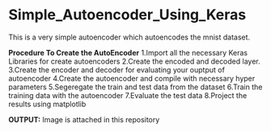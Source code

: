 # Simple_Autoencoder_Using_Keras
This is a very simple autoencoder which autoencodes the mnist dataset.

**Procedure To Create the AutoEncoder**
1.Import all the necessary Keras Libraries for create autoencoders
2.Create the encoded and decoded layer.
3.Create the encoder and decoder for evaluating your ouptput of autoencoder
4.Create the autoencoder and compile with necessary hyper parameters
5.Segeregate the train and test data from the dataset
6.Train the training data with the autoencoder
7.Evaluate the test data
8.Project the results using matplotlib

**OUTPUT:**
Image is attached in this repository
